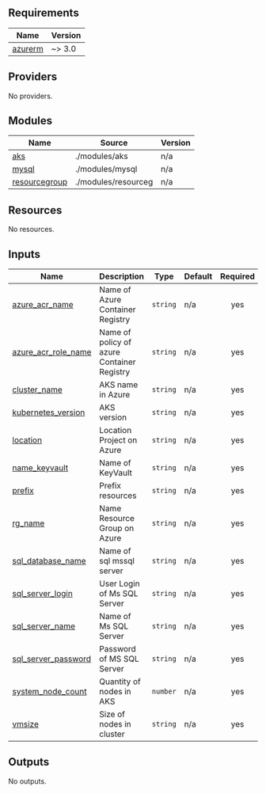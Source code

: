 ## Requirements

| Name | Version |
|------|---------|
| <a name="requirement_azurerm"></a> [azurerm](#requirement\_azurerm) | ~> 3.0 |

## Providers

No providers.

## Modules

| Name | Source | Version |
|------|--------|---------|
| <a name="module_aks"></a> [aks](#module\_aks) | ./modules/aks | n/a |
| <a name="module_mysql"></a> [mysql](#module\_mysql) | ./modules/mysql | n/a |
| <a name="module_resourcegroup"></a> [resourcegroup](#module\_resourcegroup) | ./modules/resourceg | n/a |

## Resources

No resources.

## Inputs

| Name | Description | Type | Default | Required |
|------|-------------|------|---------|:--------:|
| <a name="input_azure_acr_name"></a> [azure\_acr\_name](#input\_azure\_acr\_name) | Name of Azure Container Registry | `string` | n/a | yes |
| <a name="input_azure_acr_role_name"></a> [azure\_acr\_role\_name](#input\_azure\_acr\_role\_name) | Name of policy of azure Container Registry | `string` | n/a | yes |
| <a name="input_cluster_name"></a> [cluster\_name](#input\_cluster\_name) | AKS name in Azure | `string` | n/a | yes |
| <a name="input_kubernetes_version"></a> [kubernetes\_version](#input\_kubernetes\_version) | AKS version | `string` | n/a | yes |
| <a name="input_location"></a> [location](#input\_location) | Location Project on Azure | `string` | n/a | yes |
| <a name="input_name_keyvault"></a> [name\_keyvault](#input\_name\_keyvault) | Name of KeyVault | `string` | n/a | yes |
| <a name="input_prefix"></a> [prefix](#input\_prefix) | Prefix resources | `string` | n/a | yes |
| <a name="input_rg_name"></a> [rg\_name](#input\_rg\_name) | Name Resource Group on Azure | `string` | n/a | yes |
| <a name="input_sql_database_name"></a> [sql\_database\_name](#input\_sql\_database\_name) | Name of sql mssql server | `string` | n/a | yes |
| <a name="input_sql_server_login"></a> [sql\_server\_login](#input\_sql\_server\_login) | User Login of Ms SQL Server | `string` | n/a | yes |
| <a name="input_sql_server_name"></a> [sql\_server\_name](#input\_sql\_server\_name) | Name of Ms SQL Server | `string` | n/a | yes |
| <a name="input_sql_server_password"></a> [sql\_server\_password](#input\_sql\_server\_password) | Password of MS SQL Server | `string` | n/a | yes |
| <a name="input_system_node_count"></a> [system\_node\_count](#input\_system\_node\_count) | Quantity of nodes in AKS | `number` | n/a | yes |
| <a name="input_vmsize"></a> [vmsize](#input\_vmsize) | Size of nodes in cluster | `string` | n/a | yes |

## Outputs

No outputs.
